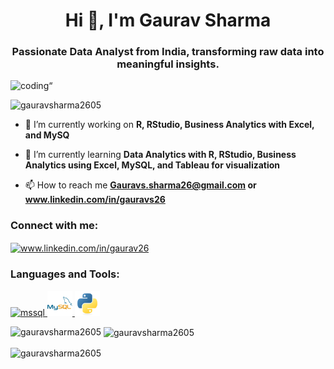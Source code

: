 <h1 align="center">Hi 👋, I'm Gaurav Sharma</h1>
<h3 align="center">Passionate Data Analyst from India, transforming raw data into meaningful insights.</h3>

<img align=“right” alt=coding“ width=“400”” src=“68747470733a2f2f63646e2e6472696262626c652e636f6d2f75736572732f3733303730332f73637265656e73686f74732f363538313234332f6176656e746f2e676966”>

<p align="left"> <img src="https://komarev.com/ghpvc/?username=gauravsharma2605&label=Profile%20views&color=0e75b6&style=flat" alt="gauravsharma2605" /> </p>

- 🔭 I’m currently working on **R, RStudio, Business Analytics with Excel, and MySQ**

- 🌱 I’m currently learning **Data Analytics with R, RStudio, Business Analytics using Excel, MySQL, and Tableau for visualization**

- 📫 How to reach me **Gauravs.sharma26@gmail.com or www.linkedin.com/in/gauravs26**

<h3 align="left">Connect with me:</h3>
<p align="left">
<a href="https://linkedin.com/in/www.linkedin.com/in/gaurav26" target="blank"><img align="center" src="https://raw.githubusercontent.com/rahuldkjain/github-profile-readme-generator/master/src/images/icons/Social/linked-in-alt.svg" alt="www.linkedin.com/in/gaurav26" height="30" width="40" /></a>
</p>

<h3 align="left">Languages and Tools:</h3>
<p align="left"> <a href="https://www.microsoft.com/en-us/sql-server" target="_blank" rel="noreferrer"> <img src="https://www.svgrepo.com/show/303229/microsoft-sql-server-logo.svg" alt="mssql" width="40" height="40"/> </a> <a href="https://www.mysql.com/" target="_blank" rel="noreferrer"> <img src="https://raw.githubusercontent.com/devicons/devicon/master/icons/mysql/mysql-original-wordmark.svg" alt="mysql" width="40" height="40"/> </a> <a href="https://www.python.org" target="_blank" rel="noreferrer"> <img src="https://raw.githubusercontent.com/devicons/devicon/master/icons/python/python-original.svg" alt="python" width="40" height="40"/> </a> </p>

<p><img align="left" src="https://github-readme-stats.vercel.app/api/top-langs?username=gauravsharma2605&show_icons=true&locale=en&layout=compact" alt="gauravsharma2605" /></p>

<p>&nbsp;<img align="center" src="https://github-readme-stats.vercel.app/api?username=gauravsharma2605&show_icons=true&locale=en" alt="gauravsharma2605" /></p>

<p><img align="center" src="https://github-readme-streak-stats.herokuapp.com/?user=gauravsharma2605&" alt="gauravsharma2605" /></p>




